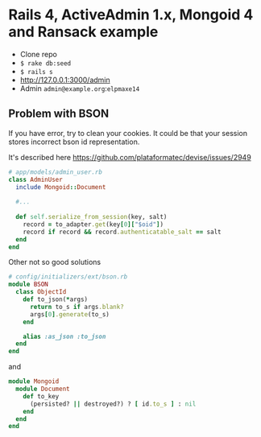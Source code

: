 # Rails 4, ActiveAdmin 1.x, Mongoid 4 and Ransack example

- Clone repo
- `$ rake db:seed`
- `$ rails s`
- http://127.0.0.1:3000/admin
- Admin `admin@example.org`:`elpmaxe14`


## Problem with BSON

If you have error, try to clean your cookies. It could be that your session
stores incorrect bson id representation.

It's described here https://github.com/plataformatec/devise/issues/2949

```ruby
# app/models/admin_user.rb
class AdminUser
  include Mongoid::Document
  
  #...
  
  def self.serialize_from_session(key, salt)
    record = to_adapter.get(key[0]["$oid"])
    record if record && record.authenticatable_salt == salt
  end
end
```

Other not so good solutions

```ruby
# config/initializers/ext/bson.rb
module BSON
  class ObjectId
    def to_json(*args)
      return to_s if args.blank?
      args[0].generate(to_s)
    end

    alias :as_json :to_json
  end
end
```

and

```ruby
module Mongoid
  module Document
    def to_key
      (persisted? || destroyed?) ? [ id.to_s ] : nil
    end
  end
end
```
